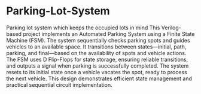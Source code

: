 # Parking-Lot-System
Parking lot system which keeps the occupied lots in mind 
This Verilog-based project implements an Automated Parking System using a Finite State Machine (FSM). The system sequentially checks parking spots and guides vehicles to an available space. It transitions between states—initial, path, parking, and final—based on the availability of spots and vehicle actions. The FSM uses D Flip-Flops for state storage, ensuring reliable transitions, and outputs a signal when parking is successfully completed. The system resets to its initial state once a vehicle vacates the spot, ready to process the next vehicle. This design demonstrates efficient state management and practical sequential circuit implementation.
